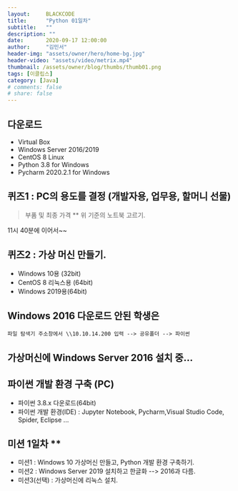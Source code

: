 ```yaml
---
layout:     BLACKCODE
title:      "Python 01일차"
subtitle:   ""
description: ""
date:       2020-09-17 12:00:00
author:     "김민서"
header-img: "assets/owner/hero/home-bg.jpg"
header-video: "assets/video/metrix.mp4"
thumbnail: /assets/owner/blog/thumbs/thumb01.png
tags: [이클립스]
category: [Java]
# comments: false
# share: false
---
```



## 다운로드

- Virtual Box
- Windows Server 2016/2019
- CentOS 8 Linux
- Python 3.8 for Windows
- Pycharm 2020.2.1 for Windows

## 퀴즈1 : PC의 용도를 결정 (개발자용, 업무용, 할머니 선물)
> 부품 및 최종 가격
** 위 기준의 노트북 고르기.

11시 40분에 이어서~~ 

## 퀴즈2 : 가상 머신 만들기.
- Windows 10용 (32bit)
- CentOS 8 리눅스용 (64bit)
- Windows 2019용(64bit)

## Windows 2016 다운로드 안된 학생은
    파일 탐색기 주소창에서 \\10.10.14.200 입력 --> 공유폴더 --> 파이썬

## 가상머신에 Windows Server 2016 설치 중...

## 파이썬 개발 환경 구축 (PC)
- 파이썬 3.8.x 다운로드(64bit)
- 파이썬 개발 환경(IDE) : Jupyter Notebook, Pycharm,Visual Studio Code, Spider, Eclipse ...

## 미션 1일차 **
- 미션1 : Windows 10 가상머신 만들고, Python 개발 환경 구축하기.
- 미션2 : Windows Server 2019 설치하고 한글화 --> 2016과 다름.
- 미션3(선택) : 가상머신에 리눅스 설치.